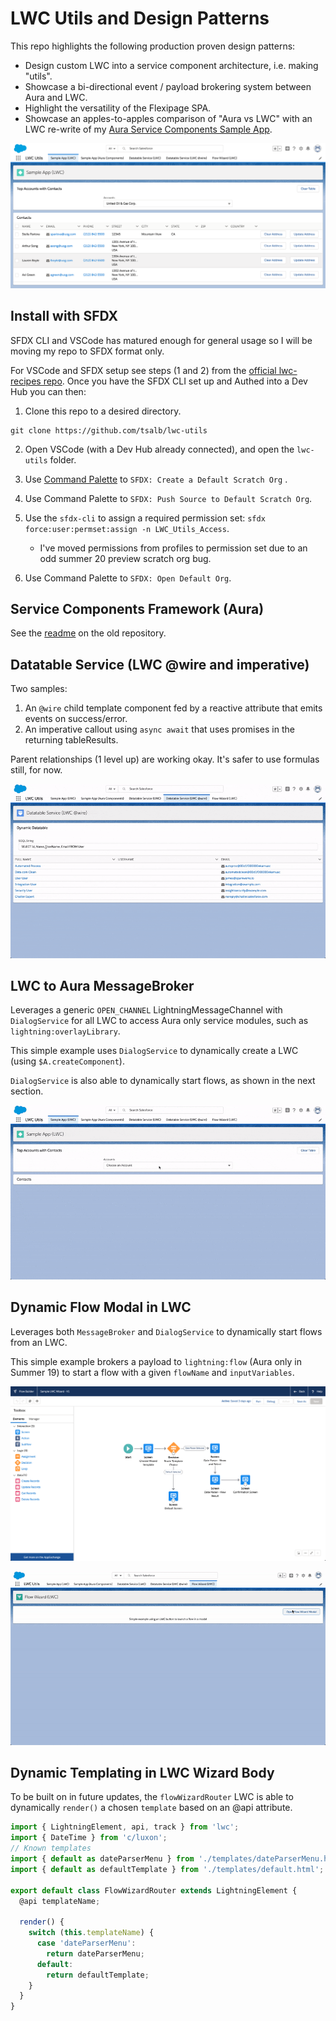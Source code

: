 # LWC Utils and Design Patterns

This repo highlights the following production proven design patterns:

* Design custom LWC into a service component architecture, i.e. making "utils".
* Showcase a bi-directional event / payload brokering system between Aura and LWC.
* Highlight the versatility of the Flexipage SPA.
* Showcase an apples-to-apples comparison of "Aura vs LWC" with an LWC re-write of my [Aura Service Components Sample App](https://github.com/tsalb/sfdc-lightning-service-components).

![side-by-side](/readme-images/side-by-side.png?raw=true)

## Install with SFDX

SFDX CLI and VSCode has matured enough for general usage so I will be moving my repo to SFDX format only.

For VSCode and SFDX setup see steps (1 and 2) from the [official lwc-recipes repo](https://github.com/trailheadapps/lwc-recipes#installing-recipes-using-salesforce-dx). Once you have the SFDX CLI set up and Authed into a Dev Hub you can then:

1) Clone this repo to a desired directory.

```
git clone https://github.com/tsalb/lwc-utils
```

2) Open VSCode (with a Dev Hub already connected), and open the `lwc-utils` folder.

3) Use [Command Palette](https://code.visualstudio.com/docs/getstarted/userinterface#_command-palette) to `SFDX: Create a Default Scratch Org` .

4) Use Command Palette to `SFDX: Push Source to Default Scratch Org`.

5) Use the `sfdx-cli` to assign a required permission set: `sfdx force:user:permset:assign -n LWC_Utils_Access`.
    - I've moved permissions from profiles to permission set due to an odd summer 20 preview scratch org bug.

6) Use Command Palette to `SFDX: Open Default Org`.

## Service Components Framework (Aura)

See the [readme](https://github.com/tsalb/sfdc-lightning-service-components#dataservice-usage-example) on the old repository.

## Datatable Service (LWC @wire and imperative)

Two samples:

1) An `@wire` child template component fed by a reactive attribute that emits events on success/error.
2) An imperative callout using `async await` that uses promises in the returning tableResults.

Parent relationships (1 level up) are working okay. It's safer to use formulas still, for now.

![datatable](/readme-images/datatable-optimized.gif?raw=true)

## LWC to Aura MessageBroker

Leverages a generic `OPEN_CHANNEL` LightningMessageChannel with `DialogService` for all LWC to access Aura only service modules, such as `lightning:overlayLibrary`.

This simple example uses `DialogService` to dynamically create a LWC (using `$A.createComponent`).

`DialogService` is also able to dynamically start flows, as shown in the next section.

![lwc-modal](/readme-images/lwc-modal-optimized.gif?raw=true)

## Dynamic Flow Modal in LWC

Leverages both `MessageBroker` and `DialogService` to dynamically start flows from an LWC.

This simple example brokers a payload to `lightning:flow` (Aura only in Summer 19) to start a flow with a given `flowName` and `inputVariables`.

![flow-screen](/readme-images/flow-screen.png?raw=true)

![flow-wizard](/readme-images/flow-wizard-optimized.gif?raw=true)

## Dynamic Templating in LWC Wizard Body

To be built on in future updates, the `flowWizardRouter` LWC is able to dynamically `render()` a chosen `template` based on an @api attribute.

```javascript
import { LightningElement, api, track } from 'lwc';
import { DateTime } from 'c/luxon';
// Known templates
import { default as dateParserMenu } from './templates/dateParserMenu.html';
import { default as defaultTemplate } from './templates/default.html';

export default class FlowWizardRouter extends LightningElement {
  @api templateName;

  render() {
    switch (this.templateName) {
      case 'dateParserMenu':
        return dateParserMenu;
      default:
        return defaultTemplate;
    }
  }
}
```
